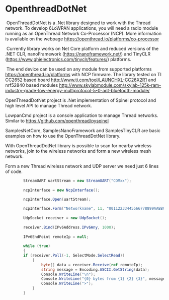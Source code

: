 # OpenthreadDotNet
​	OpenThreadDotNet is a .Net library designed to work with the Thread network. To develop 6LoWPAN applications, you will need a radio module running as an OpenThread Network Co-Processor (NCP). More information is available on the webpage  https://openthread.io/platforms/co-processor 

​	Currently library works on Net Core platform and reduced versions of the .NET CLR, nanoFramework (https://nanoframework.net/) and TinyCLR (https://www.ghielectronics.com/tinyclr/features/) platforms. 

​	The end device can be used on any module from supported platforms https://openthread.io/platforms with NCP firmware. The library tested on TI CC2652 based board http://www.ti.com/tool/LAUNCHXL-CC26X2R1 and nrf52840 based modules http://www.skylabmodule.com/skylab-125k-ram-industry-grade-low-energy-multiprotocol-5-0-ant-bluetooth-module/ 

OpenThreadDotNet project is .Net implementation of Spinel protocol and high level API to manage Thread network.

LowpanCmd project is a console application to manage Thread networks. Similar to https://github.com/openthread/pyspinel

SamplesNetCore, SamplesNanoFramework and SamplesTinyCLR are basic examples on how to use the OpenThreadDotNet library.

With OpenThreadDotNet library is possible to scan for nearby wireless networks, join to the wireless networks and form a new wireless mesh network.

Form a new Thread wireless network and UDP server we need just 6 lines of code.

```csharp
        StreamUART uartStream = new StreamUART("COMxx");
           
        ncpInterface = new NcpInterface();     

        ncpInterface.Open(uartStream);	
         
        ncpInterface.Form("Networkname", 11, "00112233445566778899AABBCCDDEEFF", 1234);
           
        UdpSocket receiver = new UdpSocket();
            
        receiver.Bind(IPv6Address.IPv6Any, 1000);
            
        IPv6EndPoint remoteIp = null;	
			
        while (true)
        {
        if (receiver.Poll(-1, SelectMode.SelectRead))
            {
                byte[] data = receiver.Receive(ref remoteIp);
                string message = Encoding.ASCII.GetString(data);
                Console.WriteLine("\n");
                Console.WriteLine("{0} bytes from {1} {2} {3}", message.Length, remoteIp.Address, remoteIp.Port, message);
                Console.WriteLine(">");
            }
        }		
```